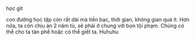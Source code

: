học git

con đường học tập còn rất dài mà tiền bạc, thời gian, không gian quá ít. Hơn nữa, ta còn chịu án 2 năm tù, sẽ phải ở chung với bọn tội phạm. Chúng có thể cho ta tàn phế hoặc có thể giết ta. Huhuhu

